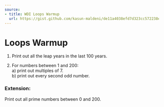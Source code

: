 ```yaml
---
source:
- title: WDI Loops Warmup
  url: https://gist.github.com/kasun-maldeni/de11a4038efd7d323cc572238ee53060
---
```


# Loops Warmup

1. Print out all the leap years in the last 100 years.

2. For numbers between 1 and 200:<br />
  a) print out multiples of 7.<br />
  b) print out every second odd number.<br />

### Extension:

Print out all prime numbers between 0 and 200.
